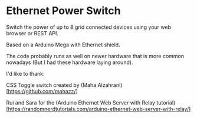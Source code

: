 Ethernet Power Switch
=====================

Switch the power of up to 8 grid connected devices using your web browser or REST API.

Based on a Arduino Mega with Ethernet shield.

The code probably runs as well on newer hardware that is more common nowadays (But I had these hardware laying around).

I'd like to thank:

CSS Toggle switch created by (Maha Alzahrani)[https://github.com/mahazz/]

Rui and Sara for the (Arduino Ethernet Web Server with Relay tutorial)[https://randomnerdtutorials.com/arduino-ethernet-web-server-with-relay/]


